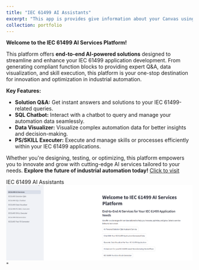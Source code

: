 ```yaml
---
title: "IEC 61499 AI Assistants"
excerpt: "This app is provides give information about your Canvas using RAG  <br/>"
collection: portfolio
---
```


**Welcome to the IEC 61499 AI Services Platform!**

This platform offers **end-to-end AI-powered solutions** designed to streamline and enhance your IEC 61499 application development. From generating compliant function blocks to providing expert Q&A, data visualization, and skill execution, this platform is your one-stop destination for innovation and optimization in industrial automation.

**Key Features:**

- **Solution Q&A:** Get instant answers and solutions to your IEC 61499-related queries.
- **SQL Chatbot:** Interact with a chatbot to query and manage your automation data seamlessly.
- **Data Visualizer:** Visualize complex automation data for better insights and decision-making.
- **PS/SKILL Executer:** Execute and manage skills or processes efficiently within your IEC 61499 applications.

Whether you're designing, testing, or optimizing, this platform empowers you to innovate and grow with cutting-edge AI services tailored to your needs. **Explore the future of industrial automation today!**
[Click to visit](https://github.com/midhunxavier/IEC61499-AI-Assistant)

IEC 61499 AI Assistants<br/><img src='/images/iec61499Assistants.PNG'>"
